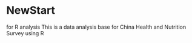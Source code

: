 # NewStart
for R analysis
This is a data analysis base for China Health and Nutrition Survey using R
